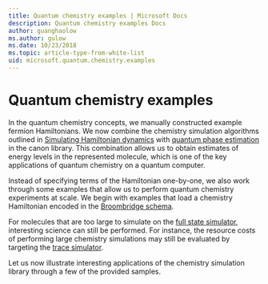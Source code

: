 ```yaml
---
title: Quantum chemistry examples | Microsoft Docs
description: Quantum chemistry examples Docs
author: guanghaolow
ms.author: gulow
ms.date: 10/23/2018
ms.topic: article-type-from-white-list
uid: microsoft.quantum.chemistry.examples
---
```


# Quantum chemistry examples

In the quantum chemistry concepts, we manually constructed example fermion Hamiltonians. 
We now combine the chemistry simulation algorithms outlined in [Simulating Hamiltonian dynamics](xref:microsoft.quantum.libraries.standard.algorithms) with [quantum phase estimation](xref:microsoft.quantum.libraries.characterization) in the canon library. 
This combination allows us to obtain  estimates of energy levels in the represented molecule, which is one of the key applications of quantum chemistry on a quantum computer. 

Instead of specifying terms of the Hamiltonian one-by-one, we also work through some examples that allow us to perform quantum chemistry experiments at scale. 
We begin with examples that load a chemistry Hamiltonian encoded in the [Broombridge schema](xref:microsoft.quantum.libraries.chemistry.schema.spec).

For molecules that are too large to simulate on the [full state simulator](xref:microsoft.quantum.machines.full-state-simulator), interesting science can still be performed. 
For instance, the resource costs of performing large chemistry simulations may still be evaluated by targeting the [trace simulator](xref:microsoft.quantum.machines.qc-trace-simulator.intro).

Let us now illustrate interesting applications of the chemistry simulation library through a few of the provided samples.